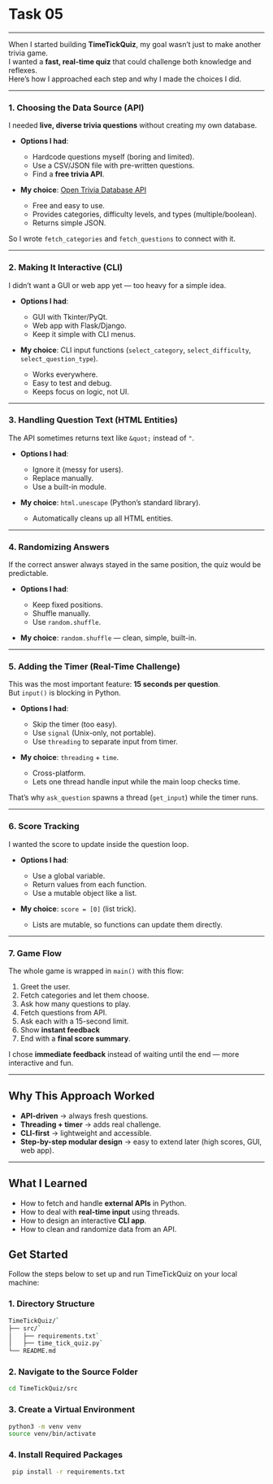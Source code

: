 # Task 05

---

When I started building **TimeTickQuiz**, my goal wasn’t just to make another trivia game.  
I wanted a **fast, real-time quiz** that could challenge both knowledge and reflexes.  
Here’s how I approached each step and why I made the choices I did.  

---

### 1. Choosing the Data Source (API)

I needed **live, diverse trivia questions** without creating my own database.  

- **Options I had**:
  - Hardcode questions myself (boring and limited).  
  - Use a CSV/JSON file with pre-written questions.  
  - Find a **free trivia API**.  

- **My choice**: [Open Trivia Database API](https://opentdb.com/api_config.php)  
  - Free and easy to use.  
  - Provides categories, difficulty levels, and types (multiple/boolean).  
  - Returns simple JSON.  

So I wrote `fetch_categories` and `fetch_questions` to connect with it.  

---

### 2. Making It Interactive (CLI)

I didn’t want a GUI or web app yet — too heavy for a simple idea.  

- **Options I had**:
  - GUI with Tkinter/PyQt.  
  - Web app with Flask/Django.  
  - Keep it simple with CLI menus.  

- **My choice**: CLI input functions (`select_category`, `select_difficulty`, `select_question_type`).  
  - Works everywhere.  
  - Easy to test and debug.  
  - Keeps focus on logic, not UI.  

---

### 3. Handling Question Text (HTML Entities)

The API sometimes returns text like `&quot;` instead of `"`.  

- **Options I had**:
  - Ignore it (messy for users).  
  - Replace manually.  
  - Use a built-in module.  

- **My choice**: `html.unescape` (Python’s standard library).  
  - Automatically cleans up all HTML entities.  

---

### 4. Randomizing Answers

If the correct answer always stayed in the same position, the quiz would be predictable.  

- **Options I had**:
  - Keep fixed positions.  
  - Shuffle manually.  
  - Use `random.shuffle`.  

- **My choice**: `random.shuffle` — clean, simple, built-in.  

---

### 5. Adding the Timer (Real-Time Challenge)

This was the most important feature: **15 seconds per question**.  
But `input()` is blocking in Python.  

- **Options I had**:
  - Skip the timer (too easy).  
  - Use `signal` (Unix-only, not portable).  
  - Use `threading` to separate input from timer.  

- **My choice**: `threading` + `time`.  
  - Cross-platform.  
  - Lets one thread handle input while the main loop checks time.  

That’s why `ask_question` spawns a thread (`get_input`) while the timer runs.  

---

### 6. Score Tracking

I wanted the score to update inside the question loop.  

- **Options I had**:
  - Use a global variable.  
  - Return values from each function.  
  - Use a mutable object like a list.  

- **My choice**: `score = [0]` (list trick).  
  - Lists are mutable, so functions can update them directly.  

---

### 7. Game Flow

The whole game is wrapped in `main()` with this flow:  
1. Greet the user.  
2. Fetch categories and let them choose.  
3. Ask how many questions to play.  
4. Fetch questions from API.  
5. Ask each with a 15-second limit.  
6. Show **instant feedback**   
7. End with a **final score summary**.  

I chose **immediate feedback** instead of waiting until the end — more interactive and fun.  

---

## Why This Approach Worked

- **API-driven** → always fresh questions.  
- **Threading + timer** → adds real challenge.  
- **CLI-first** → lightweight and accessible.  
- **Step-by-step modular design** → easy to extend later (high scores, GUI, web app).  

---

## What I Learned

- How to fetch and handle **external APIs** in Python.  
- How to deal with **real-time input** using threads.  
- How to design an interactive **CLI app**.  
- How to clean and randomize data from an API.  


## Get Started
Follow the steps below to set up and run TimeTickQuiz on your local machine:

### 1. Directory Structure
```bash 
TimeTickQuiz/`
├── src/`
│   ├── requirements.txt`
│   ├── time_tick_quiz.py`
└── README.md
```
### 2. Navigate to the Source Folder
```bash 
cd TimeTickQuiz/src
```
### 3. Create a Virtual Environment
```bash
python3 -m venv venv
source venv/bin/activate
``` 
### 4. Install Required Packages
```bash
 pip install -r requirements.txt
```
